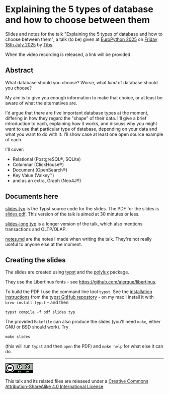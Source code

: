 # Explaining the 5 types of database and how to choose between them

Slides and notes for the talk "Explaining the 5 types of database and how to
choose between them", a talk (to be) given at
[EuroPython 2025](https://ep2025.europython.eu/)
on [Friday 18th July
2025](https://ep2025.europython.eu/session/explaining-the-5-types-of-database-and-how-to-choose-between-them)
by [Tibs](https://aiven.io/Tibs).

When the video recording is released, a link will be provided.


## Abstract

What database should you choose? Worse, what *kind* of database should you choose?

My aim is to give you enough information to make that choice, or at least be
aware of what the alternatives are.

I'd argue that there are five important database types at the moment, differing
in how they regard the "shape" of their data. I'll give a brief introduction to
each, explaining how it works, and discuss why you might want to use that
particular type of database, depending on your data and what you want to do
with it. I'll show case at least one open source example of each.

I'll cover:

* Relational (PostgreSQL®, SQLite)
* Columnar (ClickHouse®)
* Document (OpenSearch®)
* Key Value (Valkey™️)
* and as an extra, Graph (Neo4J®)

## Documents here

[slides.typ](slides.typ) is the Typst source code for the slides. The PDF for
the slides is [slides.pdf](slides.pdf). This version of the talk is aimed at 30
minutes or less.

[slides-long.typ](slides-long.typ) is a longer version of the talk, which also
mentions transactions and OLTP/OLAP.

[notes.md](notes.md) are the notes I made when writing the talk. They're not
really useful to anyone else at the moment.

## Creating the slides

The slides are created using [typst](https://typst.app/) and the
[polylux](https://typst.app/universe/package/polylux/) package.

They use the Libertinus fonts - see https://github.com/alerque/libertinus.
 
To build the PDF I use the command line tool `typst`. See the [installation
instructions](https://github.com/typst/typst?tab=readme-ov-file#installation)
from the [typst GitHub repostory](https://github.com/typst/typst) - on my mac
I install it with `brew install typst` - and then
```shell
typst compile -f pdf slides.typ
```
 
The provided `Makefile`
can also produce the slides
(you'll need `make`, either GNU or BSD should work).
Try
```shell
make slides
```
(this will run `typst` and then `open` the PDF) and `make help` for what else it can do.

--------

![CC-Attribution-ShareAlike image](images/cc-attribution-sharealike-88x31.png)

This talk and its related files are released under a [Creative Commons
Attribution-ShareAlike 4.0 International License](http://creativecommons.org/licenses/by-sa/4.0/).
